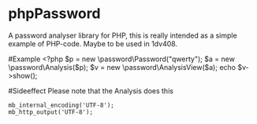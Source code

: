 phpPassword
============

A password analyser library for PHP, this is really intended as a simple example of PHP-code.
Maybe to be used in 1dv408.


#Example
	<?php
		$p = new \password\Password("qwerty");
		$a = new \password\Analysis($p);
		$v = new \password\AnalysisView($a);
		echo $v->show();


#Sideeffect 
Please note that the Analysis does this

	mb_internal_encoding('UTF-8');
	mb_http_output('UTF-8');
